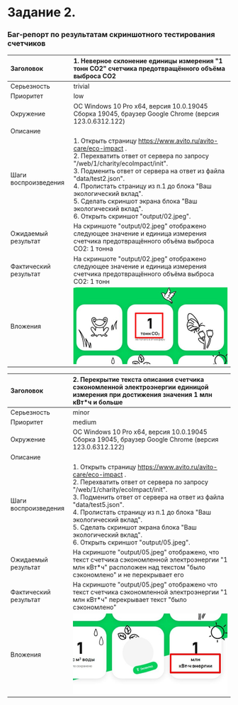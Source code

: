 # Задание 2.

### Баг-репорт по результатам скриншотного тестирования счетчиков

| Заголовок | 1. Неверное склонение единицы измерения "1 тонн CO2" счетчика предотвращённого объёма выброса CO2 |
|:---|:-----------|
| Серьезность | trivial |
| Приоритет | low |
| Окружение | ОС Windows 10 Pro x64, версия 10.0.19045 Сборка 19045, браузер Google Chrome (версия 123.0.6312.122) |
| Описание   |  |
| Шаги воспроизведения | 1. Открыть страницу https://www.avito.ru/avito-care/eco-impact . <br/> 2. Перехватить ответ от сервера по запросу "/web/1/charity/ecoImpact/init". <br/> 3. Подменить ответ от сервера на ответ из файла "data/test2.json". <br/> 4. Пролистать страницу из п.1 до блока "Ваш экологический вклад". <br/> 5. Сделать скриншот экрана блока "Ваш экологический вклад". <br/> 6. Открыть скриншот "output/02.jpeg". |
| Ожидаемый результат | На скриншоте "output/02.jpeg" отображено следующее значение и единица измерения счетчика предотвращённого объёма выброса CO2: 1 тонна |
| Фактический результат | На скриншоте "output/02.jpeg" отображено следующее значение и единица измерения счетчика предотвращённого объёма выброса CO2: 1 тонн |
| Вложения | ![01](https://github.com/NikolaychukSvetlana/Avito-QA-trainee/blob/main/bugs_screenshots/01.jpg) |


| Заголовок | 2. Перекрытие текста описания счетчика сэкономленной электроэнергии единицой измерения при достижения значения 1 млн кВт*ч и больше |
|:---|:-----------|
| Серьезность | minor |
| Приоритет | medium |
| Окружение | ОС Windows 10 Pro x64, версия 10.0.19045 Сборка 19045, браузер Google Chrome (версия 123.0.6312.122) |
| Описание   |  |
| Шаги воспроизведения | 1. Открыть страницу https://www.avito.ru/avito-care/eco-impact . <br/> 2. Перехватить ответ от сервера по запросу "/web/1/charity/ecoImpact/init". <br/> 3. Подменить ответ от сервера на ответ из файла "data/test5.json". <br/> 4. Пролистать страницу из п.1 до блока "Ваш экологический вклад". <br/> 5. Сделать скриншот экрана блока "Ваш экологический вклад". <br/> 6. Открыть скриншот "output/05.jpeg". |
| Ожидаемый результат | На скриншоте "output/05.jpeg" отображено, что текст счетчика сэкономленной электроэнергии "1 млн кВт*ч" расположен над текстом "было сэкономлено" и не перекрывает его |
| Фактический результат | На скриншоте "output/05.jpeg" отображено что текст счетчика сэкономленной электроэнергии "1 млн кВт*ч" перекрывает текст "было сэкономлено" |
| Вложения | ![02](https://github.com/NikolaychukSvetlana/Avito-QA-trainee/blob/main/bugs_screenshots/02.jpg) |
